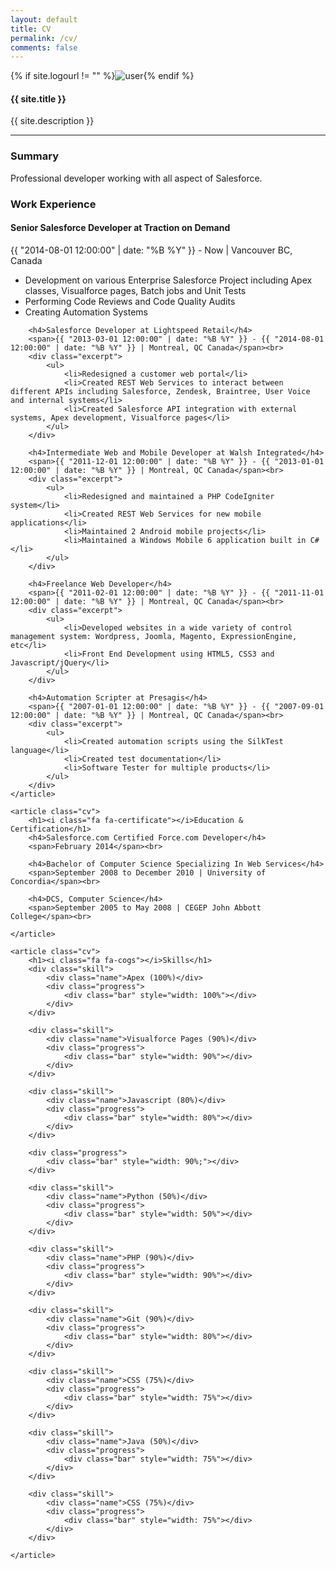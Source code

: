 ```yaml
---
layout: default
title: CV
permalink: /cv/
comments: false
---
```


<div class="profile">
	{% if site.logourl != "" %}<img src="{{ site.logourl }}" class="profileimage" alt="user">{% endif %}
	<h4>{{ site.title }}</h4>
	<p>{{ site.description }}</p>
	<hr>
</div>

<section class="posts wrapper">
	<article class="cv">
		<h1><i class="fa fa-cloud"></i>Summary</h1>
		<div class="excerpt">
			Professional developer working with all aspect of Salesforce.
		</div>
	</article>
	<article class="cv">
		<h1><i class="fa fa-briefcase"></i>Work Experience</h1>
		<h4>Senior Salesforce Developer at Traction on Demand</h4>
		<span>{{ "2014-08-01 12:00:00" | date: "%B %Y" }} - Now | Vancouver BC, Canada</span><br>
		<div class="excerpt">
			<ul>
				<li>Development on various Enterprise Salesforce Project including Apex classes, Visualforce pages, Batch jobs and Unit Tests</li>
				<li>Performing Code Reviews and Code Quality Audits</li>
				<li>Creating Automation Systems</li>
			</ul>
		</div>

		<h4>Salesforce Developer at Lightspeed Retail</h4>
		<span>{{ "2013-03-01 12:00:00" | date: "%B %Y" }} - {{ "2014-08-01 12:00:00" | date: "%B %Y" }} | Montreal, QC Canada</span><br>
		<div class="excerpt">
			<ul>
				<li>Redesigned a customer web portal</li>
				<li>Created REST Web Services to interact between different APIs including Salesforce, Zendesk, Braintree, User Voice and internal systems</li>
				<li>Created Salesforce API integration with external systems, Apex development, Visualforce pages</li>
			</ul>
		</div>	

		<h4>Intermediate Web and Mobile Developer at Walsh Integrated</h4>
		<span>{{ "2011-12-01 12:00:00" | date: "%B %Y" }} - {{ "2013-01-01 12:00:00" | date: "%B %Y" }} | Montreal, QC Canada</span><br>
		<div class="excerpt">
			<ul>
				<li>Redesigned and maintained a PHP CodeIgniter system</li>
				<li>Created REST Web Services for new mobile applications</li>
				<li>Maintained 2 Android mobile projects</li>
				<li>Maintained a Windows Mobile 6 application built in C#</li>
			</ul>
		</div>

		<h4>Freelance Web Developer</h4>
		<span>{{ "2011-02-01 12:00:00" | date: "%B %Y" }} - {{ "2011-11-01 12:00:00" | date: "%B %Y" }} | Montreal, QC Canada</span><br>
		<div class="excerpt">
			<ul>
				<li>Developed websites in a wide variety of control management system: Wordpress, Joomla, Magento, ExpressionEngine, etc</li>
				<li>Front End Development using HTML5, CSS3 and Javascript/jQuery</li>
			</ul>
		</div>

		<h4>Automation Scripter at Presagis</h4>
		<span>{{ "2007-01-01 12:00:00" | date: "%B %Y" }} - {{ "2007-09-01 12:00:00" | date: "%B %Y" }} | Montreal, QC Canada</span><br>
		<div class="excerpt">
			<ul>
				<li>Created automation scripts using the SilkTest language</li>
				<li>Created test documentation</li>
				<li>Software Tester for multiple products</li>
			</ul>
		</div>
	</article>

	<article class="cv">
		<h1><i class="fa fa-certificate"></i>Education & Certification</h1>
		<h4>Salesforce.com Certified Force.com Developer</h4>
		<span>February 2014</span><br>

		<h4>Bachelor of Computer Science Specializing In Web Services</h4>
		<span>September 2008 to December 2010 | University of Concordia</span><br>

		<h4>DCS, Computer Science</h4>
		<span>September 2005 to May 2008 | CEGEP John Abbott College</span><br>

	</article>
	
	<article class="cv">
		<h1><i class="fa fa-cogs"></i>Skills</h1>
		<div class="skill">
			<div class="name">Apex (100%)</div>
			<div class="progress">
				<div class="bar" style="width: 100%"></div>
			</div>
		</div>

		<div class="skill">
			<div class="name">Visualforce Pages (90%)</div>
			<div class="progress">
				<div class="bar" style="width: 90%"></div>
			</div>
		</div>

		<div class="skill">
			<div class="name">Javascript (80%)</div>
			<div class="progress">
				<div class="bar" style="width: 80%"></div>
			</div>
		</div>

		<div class="progress">
			<div class="bar" style="width: 90%;"></div>
		</div>

		<div class="skill">
			<div class="name">Python (50%)</div>
			<div class="progress">
				<div class="bar" style="width: 50%"></div>
			</div>
		</div>

		<div class="skill">
			<div class="name">PHP (90%)</div>
			<div class="progress">
				<div class="bar" style="width: 90%"></div>
			</div>
		</div>

		<div class="skill">
			<div class="name">Git (90%)</div>
			<div class="progress">
				<div class="bar" style="width: 80%"></div>
			</div>
		</div>

		<div class="skill">
			<div class="name">CSS (75%)</div>
			<div class="progress">
				<div class="bar" style="width: 75%"></div>
			</div>
		</div>

		<div class="skill">
			<div class="name">Java (50%)</div>
			<div class="progress">
				<div class="bar" style="width: 75%"></div>
			</div>
		</div>

		<div class="skill">
			<div class="name">CSS (75%)</div>
			<div class="progress">
				<div class="bar" style="width: 75%"></div>
			</div>
		</div>

	</article>
</section>